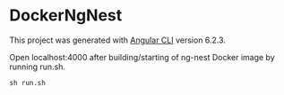 # DockerNgNest

This project was generated with [Angular CLI](https://github.com/angular/angular-cli) version 6.2.3.

Open localhost:4000 after building/starting of ng-nest Docker image by running run.sh.

```
sh run.sh
```
